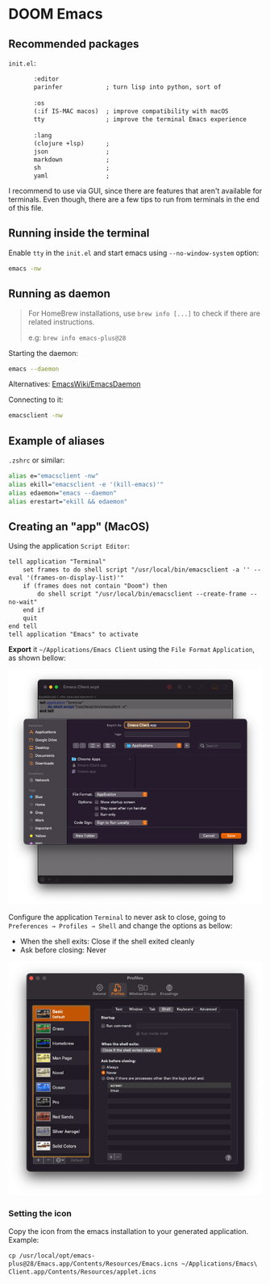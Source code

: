 # DOOM Emacs

## Recommended packages

`init.el`:

``` emacs-lisp
       :editor
       parinfer            ; turn lisp into python, sort of

       :os
       (:if IS-MAC macos)  ; improve compatibility with macOS
       tty                 ; improve the terminal Emacs experience

       :lang
       (clojure +lsp)      ;
       json                ;
       markdown            ; 
       sh                  ; 
       yaml                ; 
```

I recommend to use via GUI, since there are features that aren't available for terminals. Even though, there are a few tips to run from terminals in the end of this file.

## Running inside the terminal

Enable `tty` in the `init.el` and start emacs using `--no-window-system` option:

```sh
emacs -nw
```

## Running as daemon

> For HomeBrew installations, use `brew info [...]` to check if there are related instructions.
> 
> e.g: `brew info emacs-plus@28`

Starting the daemon:

```sh
emacs --daemon
```

Alternatives: [EmacsWiki/EmacsDaemon](https://www.emacswiki.org/emacs/EmacsAsDaemon)

Connecting to it:

```sh
emacsclient -nw
```

## Example of aliases

`.zshrc` or similar:

``` sh
alias e="emacsclient -nw"
alias ekill="emacsclient -e '(kill-emacs)'"
alias edaemon="emacs --daemon"
alias erestart="ekill && edaemon"
```

## Creating an "app" (MacOS)

Using the application `Script Editor`:

```
tell application "Terminal"
	set frames to do shell script "/usr/local/bin/emacsclient -a '' --eval '(frames-on-display-list)'"
	if (frames does not contain "Doom") then
		do shell script "/usr/local/bin/emacsclient --create-frame --no-wait"
	end if
	quit
end tell
tell application "Emacs" to activate
```

**Export** it `~/Applications/Emacs Client` using the `File Format` `Application`, as shown bellow:

![docs/images/export-app.png](docs/images/export-app.png)

Configure the application `Terminal` to never ask to close, going to `Preferences → Profiles → Shell` and change the options as bellow:

* When the shell exits: Close if the shell exited cleanly
* Ask before closing: Never

![docs/images/terminal-close.png](docs/images/terminal-close.png)

### Setting the icon

Copy the icon from the emacs installation to your generated application. Example:

```
cp /usr/local/opt/emacs-plus@28/Emacs.app/Contents/Resources/Emacs.icns ~/Applications/Emacs\ Client.app/Contents/Resources/applet.icns
```
